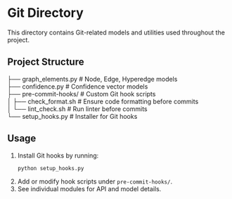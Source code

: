# Git Directory

This directory contains Git-related models and utilities used throughout the project.

## Project Structure

├── graph_elements.py         # Node, Edge, Hyperedge models  
├── confidence.py             # Confidence vector models  
├── pre-commit-hooks/         # Custom Git hook scripts  
│   ├── check_format.sh       # Ensure code formatting before commits  
│   └── lint_check.sh         # Run linter before commits  
└── setup_hooks.py            # Installer for Git hooks  

## Usage

1. Install Git hooks by running:
   ```bash
   python setup_hooks.py
   ```
2. Add or modify hook scripts under `pre-commit-hooks/`.
3. See individual modules for API and model details.